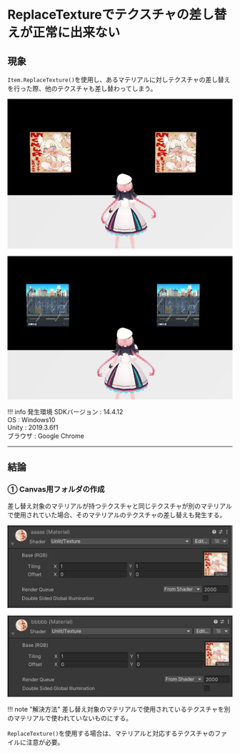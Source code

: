 # ReplaceTextureでテクスチャの差し替えが正常に出来ない

## 現象

`Item.ReplaceTexture()`を使用し、あるマテリアルに対しテクスチャの差し替えを行った際、他のテクスチャも差し替わってしまう。

![ReplaceTexture_1](./img/ReplaceTexture01.jpg)

![ReplaceTexture_2](./img/ReplaceTexture02.jpg)

!!! info 発生環境
    SDKバージョン : 14.4.12<br>
    OS : Windows10<br>
    Unity : 2019.3.6f1<br>
    ブラウザ : Google Chrome

---

## 結論

### ① Canvas用フォルダの作成

差し替え対象のマテリアルが持つテクスチャと同じテクスチャが別のマテリアルで使用されていた場合、そのマテリアルのテクスチャの差し替えも発生する。

![ReplaceTexture_3](./img/ReplaceTexture03.jpg)

![ReplaceTexture_4](./img/ReplaceTexture04.jpg)

!!! note "解決方法"
    差し替え対象のマテリアルで使用されているテクスチャを別のマテリアルで使われていないものにする。

`ReplaceTexture()`を使用する場合は、マテリアルと対応するテクスチャのファイルに注意が必要。